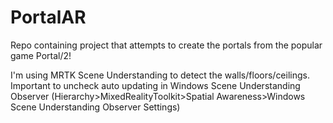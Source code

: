 # PortalAR
Repo containing project that attempts to create the portals from the popular game Portal/2!

I'm using MRTK Scene Understanding to detect the walls/floors/ceilings. Important to uncheck auto updating in Windows Scene Understanding Observer
(Hierarchy>MixedRealityToolkit>Spatial Awareness>Windows Scene Understanding Observer Settings)


